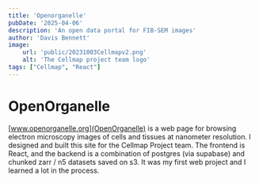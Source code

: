 ```yaml
---
title: 'Openorganelle'
pubDate: '2025-04-06'
description: 'An open data portal for FIB-SEM images'
author: 'Davis Bennett'
image:
    url: 'public/20231003Cellmapv2.png'
    alt: 'The Cellmap project team logo'
tags: ["Cellmap", "React"]
---
```


# OpenOrganelle

[www.openorganelle.org](OpenOrganelle) is a web page for browsing electron microscopy images of cells and tissues at nanometer resolution. 
I designed and built this site for the Cellmap Project team. The frontend is React, and the backend is a combination of postgres (via supabase) and chunked zarr / n5 datasets
saved on s3. It was my first web project and I learned a lot in the process.
